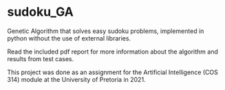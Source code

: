 # sudoku_GA
Genetic Algorithm that solves easy sudoku problems, implemented in python without the use of external libraries.

Read the included pdf report for more information about the algorithm and results from test cases.

This project was done as an assignment for the Artificial Intelligence (COS 314) module at the University of Pretoria in 2021.
